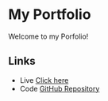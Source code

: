 # My Portfolio

Welcome to my Porfolio!

## Links

- Live [Click here](https://sunil0336.github.io/Portfolio/)
- Code [GitHub Repository](https://github.com/sunil0336/Portfolio)
